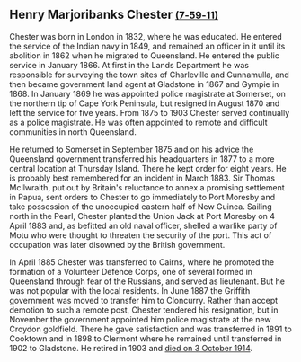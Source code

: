 ## Henry Marjoribanks Chester <small>[(7‑59‑11)](https://brisbane.discovereverafter.com/profile/32024067 "Go to Memorial Information" )</small>  

Chester was born in London in 1832, where he was educated. He entered the service of the Indian navy in 1849, and remained an officer in it until its abolition in 1862 when he migrated to Queensland. He entered the public service in January 1866. At first in the Lands Department he was responsible for surveying the town sites of Charleville and Cunnamulla, and then became government land agent at Gladstone in 1867 and Gympie in 1868. In January 1869 he was appointed police magistrate at Somerset, on the northern tip of Cape York Peninsula, but resigned in August 1870 and left the service for five years. From 1875 to 1903 Chester served continually as a police magistrate. He was often appointed to remote and difficult communities in north Queensland. 

He returned to Somerset in September 1875 and on his advice the Queensland government transferred his headquarters in 1877 to a more central location at Thursday Island. There he kept order for eight years. He is probably best remembered for an incident in March 1883. Sir Thomas McIlwraith, put out by Britain's reluctance to annex a promising settlement in Papua, sent orders to Chester to go immediately to Port Moresby and take possession of the unoccupied eastern half of New Guinea. Sailing north in the Pearl, Chester planted the Union Jack at Port Moresby on 4 April 1883 and, as befitted an old naval officer, shelled a warlike party of Motu who were thought to threaten the security of the port. This act of occupation was later disowned by the British government. 

In April 1885 Chester was transferred to Cairns, where he promoted the formation of a Volunteer Defence Corps, one of several formed in Queensland through fear of the Russians, and served as lieutenant. But he was not popular with the local residents. In June 1887 the Griffith government was moved to transfer him to Cloncurry. Rather than accept demotion to such a remote post, Chester tendered his resignation, but in November the government appointed him police magistrate at the new Croydon goldfield. There he gave satisfaction and was transferred in 1891 to Cooktown and in 1898 to Clermont where he remained until transferred in 1902 to Gladstone. He retired in 1903 and [died on 3 October 1914](https://trove.nla.gov.au/newspaper/article/19987843).
